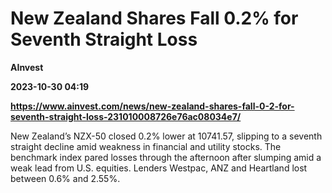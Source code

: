 # New Zealand Shares Fall 0.2% for Seventh Straight Loss
**AInvest**

**2023-10-30 04:19**

**https://www.ainvest.com/news/new-zealand-shares-fall-0-2-for-seventh-straight-loss-231010008726e76ac08034e7/**

New Zealand’s NZX-50 closed 0.2% lower at 10741.57, slipping to a seventh straight decline amid weakness in financial and utility stocks. The benchmark index pared losses through the afternoon after slumping amid a weak lead from U.S. equities. Lenders Westpac, ANZ and Heartland lost between 0.6% and 2.55%.